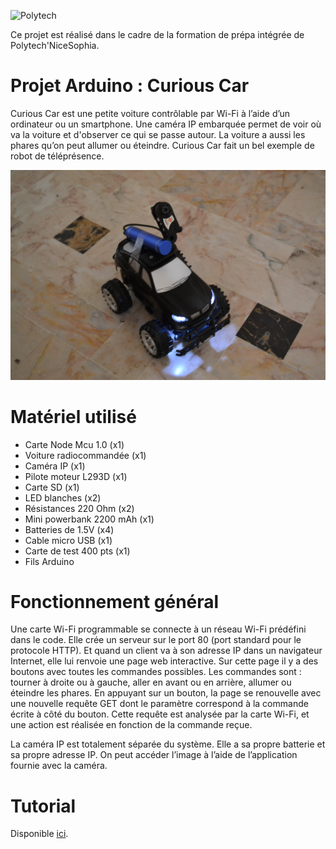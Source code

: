 ![Polytech](http://www.polytechnice.fr/jahia/jsp/jahia/templates/inc/img/polytech_nice-sophia.png)

Ce projet est réalisé dans le cadre de la formation de prépa intégrée de Polytech'NiceSophia.

# Projet Arduino : Curious Car

Curious Car est une petite voiture contrôlable par Wi-Fi à l’aide d’un ordinateur ou un smartphone. Une caméra IP embarquée permet de voir où va la voiture et d'observer ce qui se passe autour. La voiture a aussi les phares qu’on peut allumer ou éteindre. Curious Car fait un bel exemple de robot de téléprésence.

<img src="https://github.com/Livelinndy/PeiP2_Arduino_CuriousCar/blob/master/images/Result.JPG" width="600">

# Matériel utilisé

* Carte Node Mcu 1.0 (x1)
* Voiture radiocommandée (x1)
* Caméra IP (x1)
* Pilote moteur L293D (x1)
* Carte SD (x1)
* LED blanches (x2)
* Résistances 220 Ohm (x2)
* Mini powerbank 2200 mAh (x1)
* Batteries de 1.5V (x4)
* Cable micro USB (x1)
* Carte de test 400 pts (x1)
* Fils Arduino

# Fonctionnement général

Une carte Wi-Fi programmable se connecte à un réseau Wi-Fi prédéfini dans le code. Elle crée un serveur sur le port 80 (port standard pour le protocole HTTP). Et quand un client va à son adresse IP dans un navigateur Internet, elle lui renvoie une page web interactive. Sur cette page il y a des boutons avec toutes les commandes possibles. Les commandes sont : tourner à droite ou à gauche, aller en avant ou en arrière, allumer ou éteindre les phares. En appuyant sur un bouton, la page se renouvelle avec une nouvelle requête GET dont le paramètre correspond à la commande écrite à côté du bouton. Cette requête est analysée par la carte Wi-Fi, et une action est réalisée en fonction de la commande reçue.

La caméra IP est totalement séparée du système. Elle a sa propre batterie et sa propre adresse IP. On peut accéder l’image à l’aide de l’application fournie avec la caméra.

# Tutorial

Disponible [ici](https://github.com/Livelinndy/PeiP2_Arduino_CuriousCar/blob/master/tutorial/fr.md).
